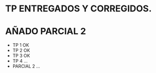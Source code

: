 # TP ENTREGADOS Y CORREGIDOS.
# AÑADO PARCIAL 2

- TP 1 OK </br>
- TP 2 OK </br>
- TP 3 OK </br>
- TP 4 ... </br>
- PARCIAL 2 ... </br>
